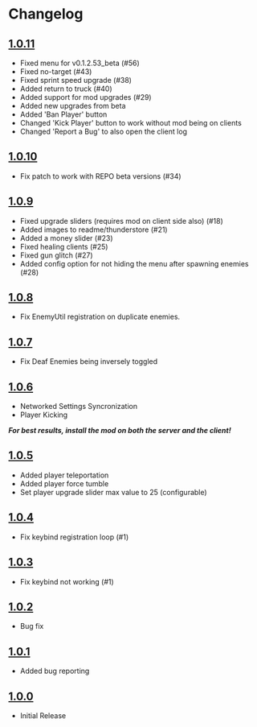 # Changelog

## [1.0.11](https://github.com/proferabg/RepoAdminMenu/releases/tag/1.0.11)

* Fixed menu for v0.1.2.53_beta (#56)
* Fixed no-target (#43)
* Fixed sprint speed upgrade (#38)
* Added return to truck (#40)
* Added support for mod upgrades (#29)
* Added new upgrades from beta
* Added 'Ban Player' button
* Changed 'Kick Player' button to work without mod being on clients
* Changed 'Report a Bug' to also open the client log

## [1.0.10](https://github.com/proferabg/RepoAdminMenu/releases/tag/1.0.10)

* Fix patch to work with REPO beta versions (#34)

## [1.0.9](https://github.com/proferabg/RepoAdminMenu/releases/tag/1.0.9)

* Fixed upgrade sliders (requires mod on client side also) (#18)
* Added images to readme/thunderstore (#21)
* Added a money slider (#23)
* Fixed healing clients (#25)
* Fixed gun glitch (#27)
* Added config option for not hiding the menu after spawning enemies (#28)

## [1.0.8](https://github.com/proferabg/RepoAdminMenu/releases/tag/1.0.8)

* Fix EnemyUtil registration on duplicate enemies.


## [1.0.7](https://github.com/proferabg/RepoAdminMenu/releases/tag/1.0.7)

* Fix Deaf Enemies being inversely toggled


## [1.0.6](https://github.com/proferabg/RepoAdminMenu/releases/tag/1.0.6)

* Networked Settings Syncronization
* Player Kicking

***For best results, install the mod on both the server and the client!***


## [1.0.5](https://github.com/proferabg/RepoAdminMenu/releases/tag/1.0.5)

* Added player teleportation
* Added player force tumble
* Set player upgrade slider max value to 25 (configurable)


## [1.0.4](https://github.com/proferabg/RepoAdminMenu/releases/tag/1.0.4)

* Fix keybind registration loop (#1)


## [1.0.3](https://github.com/proferabg/RepoAdminMenu/releases/tag/1.0.3)

* Fix keybind not working (#1)


## [1.0.2](https://github.com/proferabg/RepoAdminMenu/releases/tag/1.0.2)

* Bug fix


## [1.0.1](https://github.com/proferabg/RepoAdminMenu/releases/tag/1.0.1)

* Added bug reporting


## [1.0.0](https://github.com/proferabg/RepoAdminMenu/releases/tag/1.0.0)

* Initial Release
